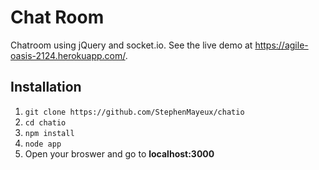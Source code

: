 # Chat Room
Chatroom using jQuery and socket.io. See the live demo at https://agile-oasis-2124.herokuapp.com/. 

## Installation

1. ```git clone https://github.com/StephenMayeux/chatio```
2. ```cd chatio```
3. ```npm install```
4. ```node app```
5. Open your broswer and go to **localhost:3000**
